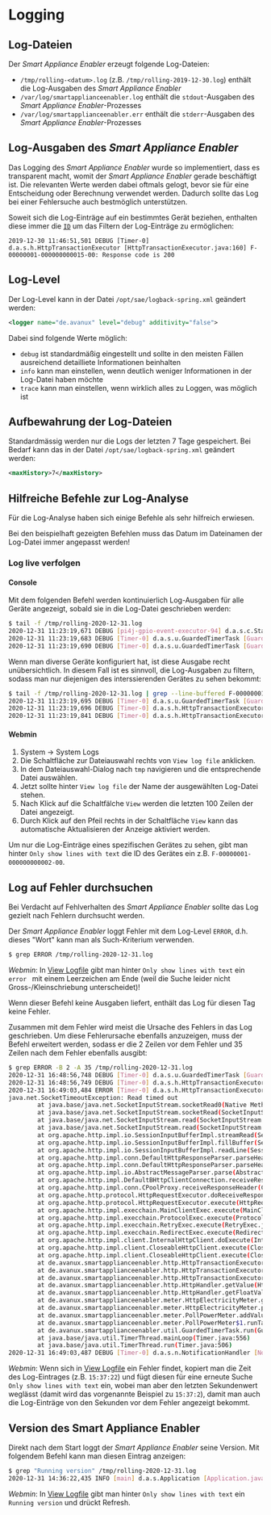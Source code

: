 # Logging
## Log-Dateien
Der *Smart Appliance Enabler* erzeugt folgende Log-Dateien:
- `/tmp/rolling-<datum>.log` (z.B. `/tmp/rolling-2019-12-30.log`) enthält die Log-Ausgaben des *Smart Appliance Enabler*
- `/var/log/smartapplianceenabler.log` enthält die `stdout`-Ausgaben des *Smart Appliance Enabler*-Prozesses
- `/var/log/smartapplianceenabler.err` enthält die `stderr`-Ausgaben des *Smart Appliance Enabler*-Prozesses

## Log-Ausgaben des *Smart Appliance Enabler*
Das Logging des *Smart Appliance Enabler* wurde so implementiert, dass es transparent macht, womit der *Smart Appliance Enabler* gerade beschäftigt ist. Die relevanten Werte werden dabei oftmals gelogt, bevor sie für eine Entscheidung oder Berechnung verwendet werden. Dadurch sollte das Log bei einer Fehlersuche auch bestmöglich unterstützen.

Soweit sich die Log-Einträge auf ein bestimmtes Gerät beziehen, enthalten diese immer die [`ID`](Appliance_DE.md#id) um das Filtern der Log-Einträge zu ermöglichen:

```
2019-12-30 11:46:51,501 DEBUG [Timer-0] d.a.s.h.HttpTransactionExecutor [HttpTransactionExecutor.java:160] F-00000001-000000000015-00: Response code is 200
```

## Log-Level
Der Log-Level kann in der Datei `/opt/sae/logback-spring.xml` geändert werden:

```xml
<logger name="de.avanux" level="debug" additivity="false">
```

Dabei sind folgende Werte möglich:
- `debug` ist standardmäßig eingestellt und sollte in den meisten Fällen ausreichend detailliete Informationen beinhalten
- `info` kann man einstellen, wenn deutlich weniger Informationen in der Log-Datei haben möchte
- `trace` kann man einstellen, wenn wirklich alles zu Loggen, was möglich ist

## Aufbewahrung der Log-Dateien
Standardmässig werden nur die Logs der letzten 7 Tage gespeichert. Bei Bedarf kann das in der Datei `/opt/sae/logback-spring.xml` geändert werden:

```xml
<maxHistory>7</maxHistory>
```

## Hilfreiche Befehle zur Log-Analyse
Für die Log-Analyse haben sich einige Befehle als sehr hilfreich erwiesen.

Bei den beispielhaft gezeigten Befehlen muss das Datum im Dateinamen der Log-Datei immer angepasst werden!

### Log live verfolgen
#### Console
Mit dem folgenden Befehl werden kontinuierlich Log-Ausgaben für alle Geräte angezeigt, sobald sie in die Log-Datei geschrieben werden: 

```bash
$ tail -f /tmp/rolling-2020-12-31.log
2020-12-31 11:23:19,671 DEBUG [pi4j-gpio-event-executor-94] d.a.s.c.StartingCurrentSwitch [StartingCurrentSwitch.java:325] F-00000001-000000000012-00: Finished current not detected.
2020-12-31 11:23:19,683 DEBUG [Timer-0] d.a.s.u.GuardedTimerTask [GuardedTimerTask.java:54] F-00000001-000000000004-00: Executing timer task name=PollEnergyMeter id=21173788
2020-12-31 11:23:19,690 DEBUG [Timer-0] d.a.s.u.GuardedTimerTask [GuardedTimerTask.java:54] F-00000001-000000000005-00: Executing timer task name=PollEnergyMeter id=24264618
```

Wenn man diverse Geräte konfiguriert hat, ist diese Ausgabe recht unübersichtlich. In diesem Fall ist es sinnvoll, die Log-Ausgaben zu filtern, sodass man nur diejenigen des interssierenden Gerätes zu sehen bekommt:

```bash
$ tail -f /tmp/rolling-2020-12-31.log | grep --line-buffered F-00000001-000000000002-00
2020-12-31 11:23:19,695 DEBUG [Timer-0] d.a.s.u.GuardedTimerTask [GuardedTimerTask.java:54] F-00000001-000000000002-00: Executing timer task name=PollPowerMeter id=26904981
2020-12-31 11:23:19,696 DEBUG [Timer-0] d.a.s.h.HttpTransactionExecutor [HttpTransactionExecutor.java:107] F-00000001-000000000002-00: Sending GET request url=http://wasserversorgung//cm?cmnd=Status%208
2020-12-31 11:23:19,841 DEBUG [Timer-0] d.a.s.h.HttpTransactionExecutor [HttpTransactionExecutor.java:168] F-00000001-000000000002-00: Response code is 200
```

#### Webmin
<a name="webmin-logs"></a>

1. System -> System Logs
1. Die Schaltfläche zur Dateiauswahl rechts von `View log file` anklicken. 
1. In dem Dateiauswahl-Dialog nach `tmp` navigieren und die entsprechende Datei auswählen. 
1. Jetzt sollte hinter `View log file` der Name der ausgewählten Log-Datei stehen. 
1. Nach Klick auf die Schaltfälche `View` werden die letzten 100 Zeilen der Datei angezeigt. 
1. Durch Klick auf den Pfeil rechts in der Schaltfläche `View` kann das automatische Aktualisieren der Anzeige aktiviert werden.

Um nur die Log-Einträge eines spezifischen Gerätes zu sehen, gibt man hinter `Only show lines with text` die ID des Gerätes ein z.B. `F-00000001-000000000002-00`.

## Log auf Fehler durchsuchen

Bei Verdacht auf Fehlverhalten des *Smart Appliance Enabler* sollte das Log gezielt nach Fehlern durchsucht werden.

Der *Smart Appliance Enabler* loggt Fehler mit dem Log-Level `ERROR`, d.h. dieses "Wort" kann man als Such-Kriterium verwenden.

```bash
$ grep ERROR /tmp/rolling-2020-12-31.log
```

*Webmin*: In [View Logfile](#webmin-logs) gibt man hinter `Only show lines with text` ein `error ` mit einem Leerzeichen am Ende (weil die Suche leider nicht Gross-/Kleinschriebung unterscheidet)!

Wenn dieser Befehl keine Ausgaben liefert, enthält das Log für diesen Tag keine Fehler. 

Zusammen mit dem Fehler wird meist die Ursache des Fehlers in das Log geschrieben. Um diese Fehlerursache ebenfalls anzuzeigen, muss der Befehl erweitert werden, sodass er die 2 Zeilen vor dem Fehler und 35 Zeilen nach dem Fehler ebenfalls ausgibt:
```bash
$ grep ERROR -B 2 -A 35 /tmp/rolling-2020-12-31.log
2020-12-31 16:48:56,748 DEBUG [Timer-0] d.a.s.u.GuardedTimerTask [GuardedTimerTask.java:54] F-00000001-000000000006-00: Executing timer task name=PollPowerMeter id=25032537
2020-12-31 16:48:56,749 DEBUG [Timer-0] d.a.s.h.HttpTransactionExecutor [HttpTransactionExecutor.java:107] F-00000001-000000000006-00: Sending GET request url=http://thermomix/cm?cmnd=Status%208
2020-12-31 16:49:03,484 ERROR [Timer-0] d.a.s.h.HttpTransactionExecutor [HttpTransactionExecutor.java:120] F-00000001-000000000006-00: Error executing GET request.
java.net.SocketTimeoutException: Read timed out
        at java.base/java.net.SocketInputStream.socketRead0(Native Method)
        at java.base/java.net.SocketInputStream.socketRead(SocketInputStream.java:115)
        at java.base/java.net.SocketInputStream.read(SocketInputStream.java:168)
        at java.base/java.net.SocketInputStream.read(SocketInputStream.java:140)
        at org.apache.http.impl.io.SessionInputBufferImpl.streamRead(SessionInputBufferImpl.java:137)
        at org.apache.http.impl.io.SessionInputBufferImpl.fillBuffer(SessionInputBufferImpl.java:153)
        at org.apache.http.impl.io.SessionInputBufferImpl.readLine(SessionInputBufferImpl.java:280)
        at org.apache.http.impl.conn.DefaultHttpResponseParser.parseHead(DefaultHttpResponseParser.java:138)
        at org.apache.http.impl.conn.DefaultHttpResponseParser.parseHead(DefaultHttpResponseParser.java:56)
        at org.apache.http.impl.io.AbstractMessageParser.parse(AbstractMessageParser.java:259)
        at org.apache.http.impl.DefaultBHttpClientConnection.receiveResponseHeader(DefaultBHttpClientConnection.java:163)
        at org.apache.http.impl.conn.CPoolProxy.receiveResponseHeader(CPoolProxy.java:157)
        at org.apache.http.protocol.HttpRequestExecutor.doReceiveResponse(HttpRequestExecutor.java:273)
        at org.apache.http.protocol.HttpRequestExecutor.execute(HttpRequestExecutor.java:125)
        at org.apache.http.impl.execchain.MainClientExec.execute(MainClientExec.java:272)
        at org.apache.http.impl.execchain.ProtocolExec.execute(ProtocolExec.java:186)
        at org.apache.http.impl.execchain.RetryExec.execute(RetryExec.java:89)
        at org.apache.http.impl.execchain.RedirectExec.execute(RedirectExec.java:110)
        at org.apache.http.impl.client.InternalHttpClient.doExecute(InternalHttpClient.java:185)
        at org.apache.http.impl.client.CloseableHttpClient.execute(CloseableHttpClient.java:83)
        at org.apache.http.impl.client.CloseableHttpClient.execute(CloseableHttpClient.java:108)
        at de.avanux.smartapplianceenabler.http.HttpTransactionExecutor.get(HttpTransactionExecutor.java:116)
        at de.avanux.smartapplianceenabler.http.HttpTransactionExecutor.executeLeaveOpen(HttpTransactionExecutor.java:96)
        at de.avanux.smartapplianceenabler.http.HttpTransactionExecutor.execute(HttpTransactionExecutor.java:76)
        at de.avanux.smartapplianceenabler.http.HttpHandler.getValue(HttpHandler.java:85)
        at de.avanux.smartapplianceenabler.http.HttpHandler.getFloatValue(HttpHandler.java:45)
        at de.avanux.smartapplianceenabler.meter.HttpElectricityMeter.getValue(HttpElectricityMeter.java:281)
        at de.avanux.smartapplianceenabler.meter.HttpElectricityMeter.pollPower(HttpElectricityMeter.java:259)
        at de.avanux.smartapplianceenabler.meter.PollPowerMeter.addValue(PollPowerMeter.java:70)
        at de.avanux.smartapplianceenabler.meter.PollPowerMeter$1.runTask(PollPowerMeter.java:54)
        at de.avanux.smartapplianceenabler.util.GuardedTimerTask.run(GuardedTimerTask.java:57)
        at java.base/java.util.TimerThread.mainLoop(Timer.java:556)
        at java.base/java.util.TimerThread.run(Timer.java:506)
2020-12-31 16:49:03,487 DEBUG [Timer-0] d.a.s.n.NotificationHandler [NotificationHandler.java:96] F-00000001-000000000006-00: Checking notification preconditions: errorCountPerDay=0
```

*Webmin*: Wenn sich in [View Logfile](#webmin-logs) ein Fehler findet, kopiert man die Zeit des Log-Eintrages (z.B. `15:37:22`) und fügt diesen für eine erneute Suche `Only show lines with text` ein, wobei man aber den letzten Sekundenwert weglässt (damit wird das vorgenannte Beispiel zu `15:37:2`), damit man auch die Log-Einträge von den Sekunden vor dem Fehler angezeigt bekommt.

## Version des Smart Appliance Enabler
Direkt nach dem Start loggt der *Smart Appliance Enabler* seine Version. Mit folgendem Befehl kann man diesen Eintrag anzeigen:

```bash
$ grep "Running version" /tmp/rolling-2020-12-31.log 
2020-12-31 14:36:22,435 INFO [main] d.a.s.Application [Application.java:49] Running version 1.6.7 2020-12-31 13:31
```

*Webmin*: In [View Logfile](#webmin-logs) gibt man hinter `Only show lines with text` ein `Running version` und drückt Refresh.
